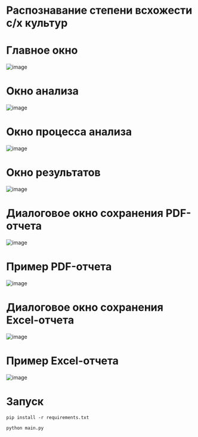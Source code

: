 # Распознавание степени всхожести с/х культур

# Главное окно
![image](https://github.com/user-attachments/assets/92a35468-f6ee-4fc1-974c-5e9187a2c640)

# Окно анализа 
![image](https://github.com/user-attachments/assets/2092882e-7f35-45da-b0d7-c6d9fca547f8)

# Окно процесса анализа
![image](https://github.com/user-attachments/assets/c6d5d784-282a-4dc5-be2e-44c08d675ea3)

# Окно результатов
![image](https://github.com/user-attachments/assets/3470d429-3548-4c1a-879b-0734984b0f76)

# Диалоговое окно сохранения PDF-отчета
![image](https://github.com/user-attachments/assets/79ba7444-bbfb-4d3f-a112-55d84f971c3a)

# Пример PDF-отчета
![image](https://github.com/user-attachments/assets/8190eceb-6e17-4db0-bec8-a82494a8813d)

# Диалоговое окно сохранения Excel-отчета
![image](https://github.com/user-attachments/assets/9067d067-9340-4401-a91b-0584ef99f5ed)

# Пример Excel-отчета
![image](https://github.com/user-attachments/assets/96ace4ad-2b2a-4760-a169-bf3dbe134737)


# Запуск
```
pip install -r requirements.txt

python main.py
```
